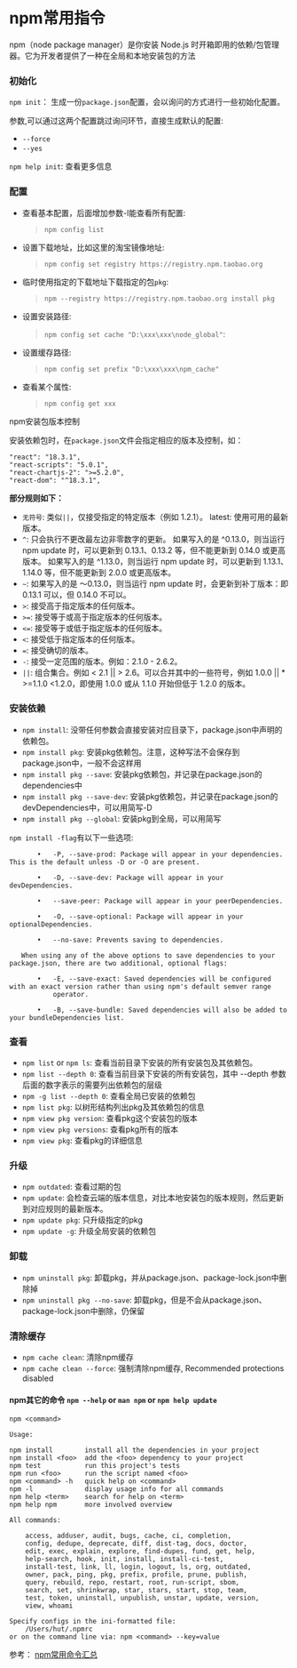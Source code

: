 # npm常用指令

npm（node package manager）是你安装 Node.js 时开箱即用的依赖/包管理器。它为开发者提供了一种在全局和本地安装包的方法


### 初始化

`npm init`： 生成一份`package.json`配置，会以询问的方式进行一些初始化配置。

参数,可以通过这两个配置跳过询问环节，直接生成默认的配置:

* `--force`
* `--yes`

`npm help init`: 查看更多信息

### 配置

* 查看基本配置，后面增加参数-l能查看所有配置:
	> `npm config list`
	
* 设置下载地址，比如这里的淘宝镜像地址:
	> `npm config set registry https://registry.npm.taobao.org`
	
* 临时使用指定的下载地址下载指定的包`pkg`:
	> `npm --registry https://registry.npm.taobao.org install pkg`

* 设置安装路径:
	> `npm config set cache "D:\xxx\xxx\node_global"`: 

* 设置缓存路径:
	> `npm config set prefix "D:\xxx\xxx\npm_cache"`

* 查看某个属性:
	> `npm config get xxx`

npm安装包版本控制

安装依赖包时，在`package.json`文件会指定相应的版本及控制，如：

```
"react": "18.3.1",
"react-scripts": "5.0.1",
"react-chartjs-2": ">=5.2.0",
"react-dom": "^18.3.1",
```

**部分规则如下：**

* `无符号`: 类似`||`，仅接受指定的特定版本（例如 1.2.1）。
latest: 使用可用的最新版本。
* `^`: 只会执行不更改最左边非零数字的更新。 如果写入的是 ^0.13.0，则当运行 npm update 时，可以更新到 0.13.1、0.13.2 等，但不能更新到 0.14.0 或更高版本。 如果写入的是 ^1.13.0，则当运行 npm update 时，可以更新到 1.13.1、1.14.0 等，但不能更新到 2.0.0 或更高版本。
* `~`: 如果写入的是 〜0.13.0，则当运行 npm update 时，会更新到补丁版本：即 0.13.1 可以，但 0.14.0 不可以。
* `>`: 接受高于指定版本的任何版本。
* `>=`: 接受等于或高于指定版本的任何版本。
* `<=`: 接受等于或低于指定版本的任何版本。
* `<`: 接受低于指定版本的任何版本。
* `=`: 接受确切的版本。
* `-`: 接受一定范围的版本。例如：2.1.0 - 2.6.2。
* `||`: 组合集合。例如 < 2.1 || > 2.6。可以合并其中的一些符号，例如 1.0.0 || * >=1.1.0 <1.2.0，即使用 1.0.0 或从 1.1.0 开始但低于 1.2.0 的版本。


### 安装依赖

* `npm install`: 没带任何参数会直接安装对应目录下，package.json中声明的依赖包。
* `npm install pkg`: 安装pkg依赖包。注意，这种写法不会保存到package.json中，一般不会这样用
* `npm install pkg --save`: 安装pkg依赖包，并记录在package.json的dependencies中
* `npm install pkg --save-dev`: 安装pkg依赖包，并记录在package.json的devDependencies中，可以用简写-D
* `npm install pkg --global`: 安装pkg到全局，可以用简写

`npm install -flag`有以下一些选项: 

           •   -P, --save-prod: Package will appear in your dependencies. This is the default unless -D or -O are present.

           •   -D, --save-dev: Package will appear in your devDependencies.

           •   --save-peer: Package will appear in your peerDependencies.

           •   -O, --save-optional: Package will appear in your optionalDependencies.

           •   --no-save: Prevents saving to dependencies.

       When using any of the above options to save dependencies to your package.json, there are two additional, optional flags:

           •   -E, --save-exact: Saved dependencies will be configured with an exact version rather than using npm's default semver range
               operator.

           •   -B, --save-bundle: Saved dependencies will also be added to your bundleDependencies list.

### 查看

* `npm list` or `npm ls`: 查看当前目录下安装的所有安装包及其依赖包。
* `npm list --depth 0`: 查看当前目录下安装的所有安装包，其中 --depth 参数后面的数字表示的需要列出依赖包的层级
* `npm -g list --depth 0`: 查看全局已安装的依赖包
* `npm list pkg`: 以树形结构列出pkg及其依赖包的信息
* `npm view pkg version`: 查看pkg这个安装包的版本
* `npm view pkg versions`: 查看pkg所有的版本
* `npm view pkg`: 查看pkg的详细信息

### 升级

* `npm outdated`: 查看过期的包
* `npm update`: 会检查云端的版本信息，对比本地安装包的版本规则，然后更新到对应规则的最新版本。
* `npm update pkg`: 只升级指定的pkg
* `npm update -g`: 升级全局安装的依赖包

### 卸载

* `npm uninstall pkg`: 卸载pkg，并从package.json、package-lock.json中删除掉
* `npm uninstall pkg --no-save`: 卸载pkg，但是不会从package.json、package-lock.json中删除，仍保留

### 清除缓存

* `npm cache clean`: 清除npm缓存
* `npm cache clean --force`: 强制清除npm缓存,  Recommended protections disabled

#### npm其它的命令 `npm --help` or `man npm` or `npm help update`

```$npm --help
npm <command>

Usage:

npm install        install all the dependencies in your project
npm install <foo>  add the <foo> dependency to your project
npm test           run this project's tests
npm run <foo>      run the script named <foo>
npm <command> -h   quick help on <command>
npm -l             display usage info for all commands
npm help <term>    search for help on <term>
npm help npm       more involved overview

All commands:

    access, adduser, audit, bugs, cache, ci, completion,
    config, dedupe, deprecate, diff, dist-tag, docs, doctor,
    edit, exec, explain, explore, find-dupes, fund, get, help,
    help-search, hook, init, install, install-ci-test,
    install-test, link, ll, login, logout, ls, org, outdated,
    owner, pack, ping, pkg, prefix, profile, prune, publish,
    query, rebuild, repo, restart, root, run-script, sbom,
    search, set, shrinkwrap, star, stars, start, stop, team,
    test, token, uninstall, unpublish, unstar, update, version,
    view, whoami

Specify configs in the ini-formatted file:
    /Users/hut/.npmrc
or on the command line via: npm <command> --key=value
```

参考： [npm常用命令汇总](https://www.cnblogs.com/shapeY/p/15048861.html)